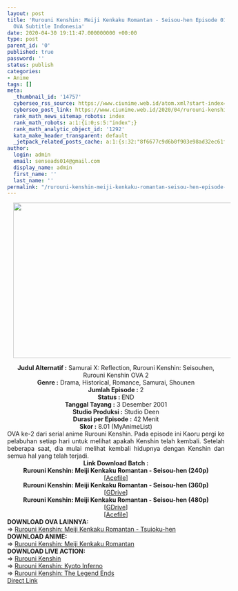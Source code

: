 ```yaml
---
layout: post
title: 'Rurouni Kenshin: Meiji Kenkaku Romantan - Seisou-hen Episode 01-02 END [Batch]
  OVA Subtitle Indonesia'
date: 2020-04-30 19:11:47.000000000 +00:00
type: post
parent_id: '0'
published: true
password: ''
status: publish
categories:
- Anime
tags: []
meta:
  _thumbnail_id: '14757'
  cyberseo_rss_source: https://www.ciunime.web.id/atom.xml?start-index=751&max-results=150
  cyberseo_post_link: https://www.ciunime.web.id/2020/04/rurouni-kenshin-meiji-kenkaku-romantan.html
  rank_math_news_sitemap_robots: index
  rank_math_robots: a:1:{i:0;s:5:"index";}
  rank_math_analytic_object_id: '1292'
  kata_make_header_transparent: default
  _jetpack_related_posts_cache: a:1:{s:32:"8f6677c9d6b0f903e98ad32ec61f8deb";a:2:{s:7:"expires";i:1652649599;s:7:"payload";a:0:{}}}
author:
  login: admin
  email: senseads014@gmail.com
  display_name: admin
  first_name: ''
  last_name: ''
permalink: "/rurouni-kenshin-meiji-kenkaku-romantan-seisou-hen-episode-01-02-end-batch-ova-subtitle-indonesia/"
---
```

<div class="separator" style="clear: both; text-align: center;"><a href="https://1.bp.blogspot.com/-HE7IhRrkpSc/XohnHySk4uI/AAAAAAAAeA4/2WjDXnpA5LYCBYgSuAPdWActtgYL_hPBACLcBGAsYHQ/s1600/Rurouni%2BKenshin%2B-%2BMeiji%2BKenkaku%2BRomantan%2B-%2BSeisou-hen.jpg" imageanchor="1" style="margin-left: 1em; margin-right: 1em;"><img border="0" data-original-height="720" data-original-width="1280" height="360" src="{{ site.baseurl }}/assets/2020/04/Rurouni%2BKenshin%2B-%2BMeiji%2BKenkaku%2BRomantan%2B-%2BSeisou-hen.jpg" width="640" /></a></div>
<p>
<div style="text-align: center;"><b>Judul Alternatif :</b>&nbsp;Samurai X: Reflection,&nbsp;Rurouni Kenshin: Seisouhen, Rurouni Kenshin OVA 2</div>
<div style="text-align: center;"><b>Genre :</b>&nbsp;<b></b>Drama, Historical, Romance, Samurai, Shounen</div>
<div style="text-align: center;"><b>Jumlah Episode :</b>&nbsp;2<br /><b>Status :&nbsp;</b>END<br /><b>Tanggal Tayang :</b>&nbsp;3 Desember 2001<br /><b>Studio Produksi :</b>&nbsp;<b></b>Studio Deen<br /><b>Durasi per Episode :</b>&nbsp;42 Menit</div>
<div style="text-align: center;"><b>Skor :</b>&nbsp;8.01 (MyAnimeList)</div>
<div style="text-align: center;"></div>
<div style="text-align: justify;">OVA ke-2 dari serial anime Rurouni Kenshin. Pada episode ini Kaoru pergi ke pelabuhan setiap hari untuk melihat apakah Kenshin telah kembali. Setelah beberapa saat, dia mulai melihat kembali hidupnya dengan Kenshin dan semua hal yang telah terjadi.</div>
<div style="text-align: justify;"></div>
<div style="text-align: justify;"></div>
<div style="text-align: center;"><b>Link Download Batch :</b></div>
<div style="text-align: center;">
<div style="text-align: center;"><b>Rurouni Kenshin: Meiji Kenkaku Romantan - Seisou-hen&nbsp;(240p)</b></div>
</div>
<div style="text-align: center;">[<a href="https://acefile.co/f/12709678/kusonime-samurai-x-seisou-hen-240p-rar" target="_blank" rel="noopener">Acefile</a>]</div>
<div style="text-align: center;"></div>
<div style="text-align: center;"><b>Rurouni Kenshin: Meiji Kenkaku Romantan - Seisou-hen&nbsp;(360p)</b><br />[<a href="https://drive.google.com/uc?export=download&amp;id=1fAth8hianhieQAuhSmn7BzrhtehQVcXr" target="_blank" rel="noopener">GDrive</a>]</div>
<div style="text-align: center;"><b>Rurouni Kenshin: Meiji Kenkaku Romantan - Seisou-hen&nbsp;(480p)</b><br />[<a href="https://drive.google.com/uc?export=download&amp;id=1g8bm_RNKXM6n0q2DlSUVSh9vev_EeHfa" target="_blank" rel="noopener">GDrive</a>]<br />[<a href="https://acefile.co/f/12798452/kusonime-rurouni-kenshin-seisouhen-480p-rar" target="_blank" rel="noopener">Acefile</a>]
<div style="text-align: left;"></div>
<div style="text-align: left;"></div>
<div style="text-align: left;"><b>DOWNLOAD OVA&nbsp;</b><b>LAINNYA</b><b>:</b></div>
<div style="text-align: left;"></div>
<div style="text-align: left;">=&gt;&nbsp;<a href="https://www.ciunime.web.id/2020/04/rurouni-kenshin-meiji-kenkaku-romantan_4.html" target="_blank" rel="noopener">Rurouni Kenshin: Meiji Kenkaku Romantan - Tsuioku-hen</a></div>
<div style="text-align: left;"></div>
<div style="text-align: left;"><b>DOWNLOAD ANIME:</b></div>
<div style="text-align: left;"></div>
<div style="text-align: left;">=&gt;&nbsp;<a href="https://www.ciunime.web.id/2019/07/rurouni-kenshin-meiji-kenkaku-romantan.html" target="_blank" rel="noopener">Rurouni Kenshin: Meiji Kenkaku Romantan</a></div>
<div style="text-align: left;"></div>
<div style="text-align: left;"><b>DOWNLOAD LIVE ACTION:</b></div>
<div style="text-align: left;"></div>
<div style="text-align: left;">=&gt;&nbsp;<a href="https://www.ciunime.web.id/2019/01/rurouni-kenshin-live-action-subtitle.html" target="_blank" rel="noopener">Rurouni Kenshin</a></div>
<div style="text-align: left;">=&gt;&nbsp;<a href="https://www.ciunime.web.id/2019/01/rurouni-kenshin-kyoto-inferno-live.html" target="_blank" rel="noopener">Rurouni Kenshin: Kyoto Inferno</a></div>
<div style="text-align: left;">=&gt;&nbsp;<a href="https://www.ciunime.web.id/2019/01/rurouni-kenshin-legend-ends-live-action.html" target="_blank" rel="noopener">Rurouni Kenshin: The Legend Ends</a></div>
<div style="text-align: left;"></div>
</div>
<link rel="stylesheet" href="https://cdnjs.cloudflare.com/ajax/libs/font-awesome/4.7.0/css/font-awesome.min.css" />
<div class="divbtn"> <a href="https://handymansurrender.com/fihup8buzv?key=94550f7ce39444073321dde3b8782f97" class="btn"><i class="fa fa-download"></i> Direct Link</a> </div>
